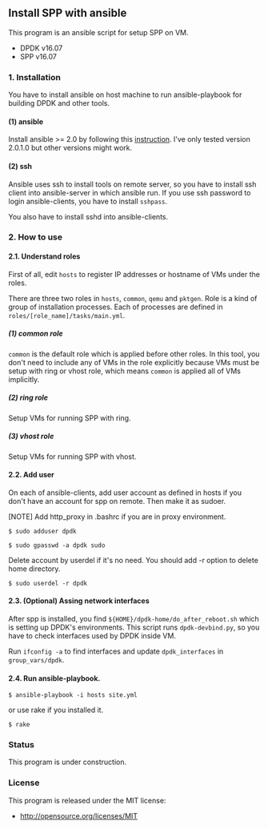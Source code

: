 ## Install SPP with ansible

This program is an ansible script for setup SPP on VM.

- DPDK v16.07 
- SPP v16.07


### 1. Installation

You have to install ansible on host machine to run ansible-playbook
for building DPDK and other tools.

#### (1) ansible

Install ansible  >= 2.0 by following this
[instruction](http://docs.ansible.com/ansible/intro_installation.html#installation).
I've only tested version 2.0.1.0 but other versions might work.

#### (2) ssh

Ansible uses ssh to install tools on remote server,
so you have to install ssh client into ansible-server in which ansible run.
If you use ssh password to login ansible-clients, you have to install `sshpass`.

You also have to install sshd into ansible-clients.


### 2. How to use

#### 2.1. Understand roles

First of all, edit `hosts` to register IP addresses or hostname of VMs
under the roles.

There are three two roles in `hosts`, `common`, `qemu` and `pktgen`.
Role is a kind of group of installation processes.
Each of processes are defined in `roles/[role_name]/tasks/main.yml`.

##### (1) common role

`common` is the default role which is applied before other roles.
In this tool, you don't need to include any of VMs in the role
explicitly because VMs must be setup with ring or vhost role, which means
`common` is applied all of VMs implicitly.

##### (2) ring role

Setup VMs for running SPP with ring.

##### (3) vhost role

Setup VMs for running SPP with vhost.


#### 2.2. Add user

On each of ansible-clients, add user account as defined in hosts if you don't have
an account for spp on remote.
Then make it as sudoer.

[NOTE] Add http_proxy in .bashrc if you are in proxy environment.

```
$ sudo adduser dpdk

$ sudo gpasswd -a dpdk sudo
```

Delete account by userdel if it's no need. You should add -r option to delete home directory.

```
$ sudo userdel -r dpdk
```
  

#### 2.3. (Optional) Assing network interfaces

After spp is installed, you find `${HOME}/dpdk-home/do_after_reboot.sh` which is setting up
DPDK's environments.
This script runs `dpdk-devbind.py`, so you have to check interfaces
used by DPDK inside VM.

Run `ifconfig -a` to find interfaces and update `dpdk_interfaces` in `group_vars/dpdk`.

#### 2.4. Run ansible-playbook.
```
$ ansible-playbook -i hosts site.yml
```
or use rake if you installed it.
```
$ rake
```


### Status
This program is under construction.


### License
This program is released under the MIT license:
- http://opensource.org/licenses/MIT
